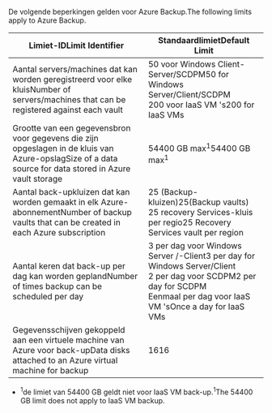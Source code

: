 <span data-ttu-id="1b525-101">De volgende beperkingen gelden voor Azure Backup.</span><span class="sxs-lookup"><span data-stu-id="1b525-101">The following limits apply to Azure Backup.</span></span>

| <span data-ttu-id="1b525-102">Limiet-ID</span><span class="sxs-lookup"><span data-stu-id="1b525-102">Limit Identifier</span></span> | <span data-ttu-id="1b525-103">Standaardlimiet</span><span class="sxs-lookup"><span data-stu-id="1b525-103">Default Limit</span></span> |
| --- | --- |
| <span data-ttu-id="1b525-104">Aantal servers/machines dat kan worden geregistreerd voor elke kluis</span><span class="sxs-lookup"><span data-stu-id="1b525-104">Number of servers/machines that can be registered against each vault</span></span> |<span data-ttu-id="1b525-105">50 voor Windows Client-Server/SCDPM</span><span class="sxs-lookup"><span data-stu-id="1b525-105">50 for Windows Server/Client/SCDPM</span></span> <br/> <span data-ttu-id="1b525-106">200 voor IaaS VM 's</span><span class="sxs-lookup"><span data-stu-id="1b525-106">200 for IaaS VMs</span></span> |
| <span data-ttu-id="1b525-107">Grootte van een gegevensbron voor gegevens die zijn opgeslagen in de kluis van Azure-opslag</span><span class="sxs-lookup"><span data-stu-id="1b525-107">Size of a data source for data stored in Azure vault storage</span></span> |<span data-ttu-id="1b525-108">54400 GB max<sup>1</sup></span><span class="sxs-lookup"><span data-stu-id="1b525-108">54400 GB max<sup>1</sup></span></span> |
| <span data-ttu-id="1b525-109">Aantal back-upkluizen dat kan worden gemaakt in elk Azure-abonnement</span><span class="sxs-lookup"><span data-stu-id="1b525-109">Number of backup vaults that can be created in each Azure subscription</span></span> |<span data-ttu-id="1b525-110">25 (Backup-kluizen)</span><span class="sxs-lookup"><span data-stu-id="1b525-110">25(Backup vaults)</span></span> <br/> <span data-ttu-id="1b525-111">25 recovery Services-kluis per regio</span><span class="sxs-lookup"><span data-stu-id="1b525-111">25 Recovery Services vault per region</span></span> |
| <span data-ttu-id="1b525-112">Aantal keren dat back-up per dag kan worden gepland</span><span class="sxs-lookup"><span data-stu-id="1b525-112">Number of times backup can be scheduled per day</span></span> |<span data-ttu-id="1b525-113">3 per dag voor Windows Server /-Client</span><span class="sxs-lookup"><span data-stu-id="1b525-113">3 per day for Windows Server/Client</span></span> <br/> <span data-ttu-id="1b525-114">2 per dag voor SCDPM</span><span class="sxs-lookup"><span data-stu-id="1b525-114">2 per day for SCDPM</span></span> <br/> <span data-ttu-id="1b525-115">Eenmaal per dag voor IaaS VM 's</span><span class="sxs-lookup"><span data-stu-id="1b525-115">Once a day for IaaS VMs</span></span> |
| <span data-ttu-id="1b525-116">Gegevensschijven gekoppeld aan een virtuele machine van Azure voor back-up</span><span class="sxs-lookup"><span data-stu-id="1b525-116">Data disks attached to an Azure virtual machine for backup</span></span> |<span data-ttu-id="1b525-117">16</span><span class="sxs-lookup"><span data-stu-id="1b525-117">16</span></span> |

* <span data-ttu-id="1b525-118"><sup>1</sup>de limiet van 54400 GB geldt niet voor IaaS VM back-up.</span><span class="sxs-lookup"><span data-stu-id="1b525-118"><sup>1</sup>The 54400 GB limit does not apply to IaaS VM backup.</span></span>

